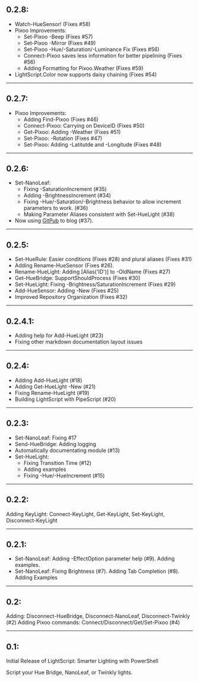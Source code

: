 ## 0.2.8:

* Watch-HueSensor! (Fixes #58)
* Pixoo Improvements:
  * Set-Pixoo -Beep (Fixes #57)
  * Set-Pixoo -Mirror (Fixes #49)
  * Set-Pixoo -Hue/-Saturation/-Luminance Fix (Fixes #56)
  * Connect-Pixoo saves less information for better pipelining (Fixes #56)
  * Adding Formatting for Pixoo.Weather (Fixes #59)
* LightScript.Color now supports daisy chaining (Fixes #54)

---

## 0.2.7:

* Pixoo Improvements:
  * Adding Find-Pixoo (Fixes #46)
  * Connect-Pixoo:  Carrying on DeviceID (Fixes #50)
  * Get-Pixoo:  Adding -Weather (Fixes #51)
  * Set-Pixoo:  -Rotation (Fixes #47)
  * Set-Pixoo:  Adding -Latitutde and -Longitude (Fixes #48)

---
  

## 0.2.6:
* Set-NanoLeaf:
    * Fixing -SaturationIncrement (#35)
    * Adding -BrightnessIncrement (#34)
    * Fixing -Hue/-Saturation/-Brightness behavior to allow increment parameters to work. (#36)
    * Making Parameter Aliases consistent with Set-HueLight (#38)
* Now using [GitPub](https://github.com/StartAutomating/GitPub) to blog (#37).

---

## 0.2.5:
* Set-HueRule:  Easier conditions (Fixes #28) and plural aliases (Fixes #31)
* Adding Rename-HueSensor (Fixes #26).
* Rename-HueLight: Adding [Alias('ID')] to -OldName (Fixes #27)
* Get-HueBridge:  SupportShouldProcess (Fixes #30)
* Set-HueLight:  Fixing -Brightness/SaturationIncrement (Fixes #29)
* Add-HueSensor:  Adding -New (Fixes #25)
* Improved Repository Organization (Fixes #32)

---

## 0.2.4.1:
* Adding help for Add-HueLight (#23)
* Fixing other markdown documentation layout issues

---

## 0.2.4:
* Adding Add-HueLight (#18)
* Adding Get-HueLight -New (#21)
* Fixing Rename-HueLight (#19)
* Building LightScript with PipeScript (#20)

---

## 0.2.3:
* Set-NanoLeaf:  Fixing #17
* Send-HueBridge:  Adding logging
* Automatically documentating module (#13)
* Set-HueLight:
  * Fixing Transition Time (#12)
  * Adding examples
  * Fixing -Hue/-HueIncrement (#15)   

---

## 0.2.2:
Adding KeyLight: Connect-KeyLight, Get-KeyLight, Set-KeyLight, Disconnect-KeyLight

---

## 0.2.1:
* Set-NanoLeaf:  Adding -EffectOption parameter help (#9).  Adding examples.
* Set-NanoLeaf:  Fixing Brightness (#7).  Adding Tab Completion (#8).  Adding Examples

---

## 0.2:
Adding: Disconnect-HueBridge, Disconnect-NanoLeaf, Disconnect-Twinkly (#2)
Adding Pixoo commands: Connect/Disconnect/Get/Set-Pixoo (#4)

---

## 0.1:
Initial Release of LightScript:  Smarter Lighting with PowerShell

Script your Hue Bridge, NanoLeaf, or Twinkly lights.